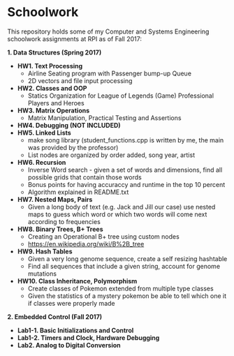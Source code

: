 # Schoolwork

This repository holds some of my Computer and Systems Engineering schoolwork assignments at RPI as of Fall 2017:

**1. Data Structures (Spring 2017)**
  * **HW1. Text Processing**
    * Airline Seating program with Passenger bump-up Queue
    * 2D vectors and file input processing
  * **HW2. Classes and OOP**
    * Statics Organization for League of Legends (Game) Professional Players and Heroes
  * **HW3. Matrix Operations**  
    * Matrix Manipulation, Practical Testing and Assertions
  * **HW4. Debugging (NOT INCLUDED)**  
  * **HW5. Linked Lists**    
    * make song library (student_functions.cpp is written by me, the main was provided by the professor)  
    * List nodes are organized by order added, song year, artist
  * **HW6. Recursion**  
    * Inverse Word search - given a set of words and dimensions, find all possible grids that contain those words
    * Bonus points for having accuraccy and runtime in the top 10 percent
    * Algorithm explained in README.txt
  * **HW7. Nested Maps, Pairs** 
    * Given a long body of text (e.g. Jack and Jill our case) use nested maps to guess which word or which two words will come next according to frequencies
  * **HW8. Binary Trees, B+ Trees**
    * Creating an Operational B+ tree using custom nodes
    * https://en.wikipedia.org/wiki/B%2B_tree  
  * **HW9. Hash Tables**
    * Given a very long genome sequence, create a self resizing hashtable
    * Find all sequences that include a given string, account for genome mutations
  * **HW10. Class Inheritance, Polymorphism**  
    * Create classes of Pokemon extended from multiple type classes
    * Given the statistics of a mystery pokemon be able to tell which one it if classes were properly made  
      
**2. Embedded Control (Fall 2017)**  
  * **Lab1-1. Basic Initializations and Control**  
  * **Lab1-2. Timers and Clock, Hardware Debugging**  
  * **Lab2. Analog to Digital Conversion**  
